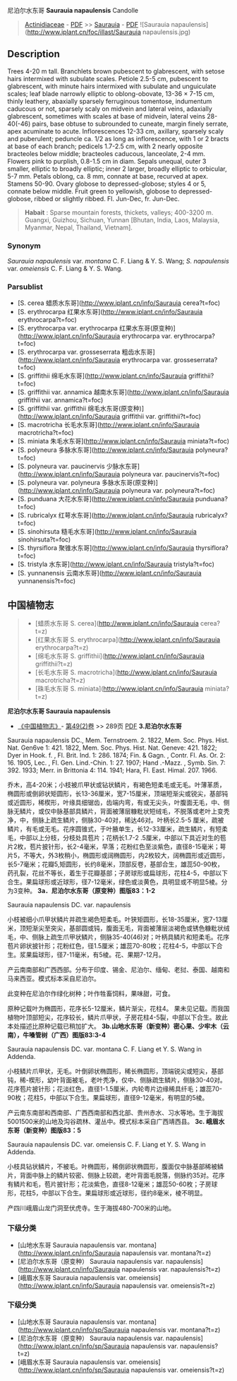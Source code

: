 尼泊尔水东哥 **Saurauia napaulensis** Candolle

> [Actinidiaceae](Actinidiaceae-猕猴桃科.md) - [PDF](http://www.iplant.cn/foc/pdf/Actinidiaceae.pdf) >> [Saurauia](http://www.iplant.cn/info/Saurauia?t=foc) - [PDF](http://www.iplant.cn/foc/pdf/Saurauia.pdf)
![Saurauia napaulensis](http://www.iplant.cn/foc/illast/Saurauia napaulensis.jpg)

## Description

Trees 4-20 m tall. Branchlets brown pubescent to glabrescent, with setose hairs intermixed with subulate scales. Petiole 2.5-5 cm, pubescent to glabrescent, with minute hairs intermixed with subulate and unguiculate scales; leaf blade narrowly elliptic to oblong-obovate, 13-36 × 7-15 cm, thinly leathery, abaxially sparsely ferruginous tomentose, indumentum caducous or not, sparsely scaly on midvein and lateral veins, adaxially glabrescent, sometimes with scales at base of midvein, lateral veins 28-40(-46) pairs, base obtuse to subrounded to cuneate, margin finely serrate, apex acuminate to acute. Inflorescences 12-33 cm, axillary, sparsely scaly and puberulent; peduncle ca. 1/2 as long as inflorescence, with 1 or 2 bracts at base of each branch; pedicels 1.7-2.5 cm, with 2 nearly opposite bracteoles below middle; bracteoles caducous, lanceolate, 2-4 mm. Flowers pink to purplish, 0.8-1.5 cm in diam. Sepals unequal, outer 3 smaller, elliptic to broadly elliptic; inner 2 larger, broadly elliptic to orbicular, 5-7 mm. Petals oblong, ca. 8 mm, connate at base, recurved at apex. Stamens 50-90. Ovary globose to depressed-globose; styles 4 or 5, connate below middle. Fruit green to yellowish, globose to depressed-globose, ribbed or slightly ribbed. Fl. Jun-Dec, fr. Jun-Dec.


> **Habait** : 
> Sparse mountain forests, thickets, valleys; 400-3200 m. Guangxi, Guizhou, Sichuan, Yunnan [Bhutan, India, Laos, Malaysia, Myanmar, Nepal, Thailand, Vietnam].

### Synonym
*Saurauia napaulensis* var. *montana* C. F. Liang & Y. S. Wang; *S. napaulensis* var. *omeiensis* C. F. Liang & Y. S. Wang.


### Parsublist

* [S.  cerea  蜡质水东哥](http://www.iplant.cn/info/Saurauia cerea?t=foc)
* [S.  erythrocarpa  红果水东哥](http://www.iplant.cn/info/Saurauia erythrocarpa?t=foc)
* [S.  erythrocarpa var. erythrocarpa  红果水东哥(原变种)](http://www.iplant.cn/info/Saurauia erythrocarpa var. erythrocarpa?t=foc)
* [S.  erythrocarpa var. grosseserrata  粗齿水东哥](http://www.iplant.cn/info/Saurauia erythrocarpa var. grosseserrata?t=foc)
* [S.  griffithii  绵毛水东哥](http://www.iplant.cn/info/Saurauia griffithii?t=foc)
* [S.  griffithii var. annamica  越南水东哥](http://www.iplant.cn/info/Saurauia griffithii var. annamica?t=foc)
* [S.  griffithii var. griffithii  绵毛水东哥(原变种)](http://www.iplant.cn/info/Saurauia griffithii var. griffithii?t=foc)
* [S.  macrotricha  长毛水东哥](http://www.iplant.cn/info/Saurauia macrotricha?t=foc)
* [S.  miniata  朱毛水东哥](http://www.iplant.cn/info/Saurauia miniata?t=foc)
* [S.  polyneura  多脉水东哥](http://www.iplant.cn/info/Saurauia polyneura?t=foc)
* [S.  polyneura var. paucinervis  少脉水东哥](http://www.iplant.cn/info/Saurauia polyneura var. paucinervis?t=foc)
* [S.  polyneura var. polyneura  多脉水东哥(原变种)](http://www.iplant.cn/info/Saurauia polyneura var. polyneura?t=foc)
* [S.  punduana  大花水东哥](http://www.iplant.cn/info/Saurauia punduana?t=foc)
* [S.  rubricalyx  红萼水东哥](http://www.iplant.cn/info/Saurauia rubricalyx?t=foc)
* [S.  sinohirsuta  糙毛水东哥](http://www.iplant.cn/info/Saurauia sinohirsuta?t=foc)
* [S.  thyrsiflora  聚锥水东哥](http://www.iplant.cn/info/Saurauia thyrsiflora?t=foc)
* [S.  tristyla  水东哥](http://www.iplant.cn/info/Saurauia tristyla?t=foc)
* [S.  yunnanensis  云南水东哥](http://www.iplant.cn/info/Saurauia yunnanensis?t=foc)


## 中国植物志

> * [蜡质水东哥  S.  cerea](http://www.iplant.cn/info/Saurauia cerea?t=z)
> * [红果水东哥  S.  erythrocarpa](http://www.iplant.cn/info/Saurauia erythrocarpa?t=z)
> * [绵毛水东哥  S.  griffithii](http://www.iplant.cn/info/Saurauia griffithii?t=z)
> * [长毛水东哥  S.  macrotricha](http://www.iplant.cn/info/Saurauia macrotricha?t=z)
> * [硃毛水东哥  S.  miniata](http://www.iplant.cn/info/Saurauia miniata?t=z)

**尼泊尔水东哥 Saurauia napaulensis**

* [《中国植物志》](http://www.iplant.cn/frps)- [第49(2)卷](http://www.iplant.cn/frps/vol/49(2)) >> 289页 [PDF](http://www.iplant.cn/frps/pdf/49(2)/289a.PDF)
**3.尼泊尔水东哥**

Saurauia napaulensis DC., Mem. Ternstroem. 2. 1822, Mem. Soc. Phys. Hist. Nat. Gen6ve 1: 421. 1822, Mem. Soc. Phys. Hist. Nat. Geneve: 421. 1822; Dyer in Hook. f. , Fl. Brit. Ind. 1: 286. 1874; Fin. & Gagn. , Contr. Fl. As. Or. 2: 16. 1905, Lec. , Fl. Gen. Lind.-Chin. 1: 27. 1907; Hand .-Mazz. , Symb. Sin. 7: 392. 1933; Merr. in Brittonia 4: 114. 1941; Hara, Fl. East. Himal. 207. 1966.

乔木，高4-20米；小枝被爪甲状或钻状鳞片，有褐色短柔毛或无毛。叶薄革质，椭圆形或倒卵状矩圆形，长13-36厘米，宽7-15厘米，顶端短渐尖或锐尖，基部钝或近圆形，稀楔形，叶缘具细锯齿，齿端内弯，有或无尖头，叶腹面无毛，中、侧脉无鳞片，或仅中脉基部具鳞片，背面被薄层糠粃状短绒毛，不脱落或老叶上变秃净，中，侧脉上疏生鳞片，侧脉30-40对，稀达46对。叶柄长2.5-5 厘米，疏被鳞片，有毛或无毛。花序圆锥式，于叶腋单生，长12-33厘米，疏生鳞片，有短柔毛，中部以上分枝，分枝处具苞片；花柄长1.7-2 .5厘米，中部以下具近对生的苞片2枚，苞片披针形，长2-4毫米，早落；花粉红色至淡紫色，直径8-15毫米；萼片5，不等大，外3枚稍小，椭圆形或阔椭圆形，内2枚较大，阔椭圆形或近圆形，长5-7毫米；花瓣5,矩圆形，长约8毫米，顶部反卷，基部合生，雄蕊50-90枚，药孔裂，花丝不等长，着生于花瓣基部；子房球形或扁球形，花柱4-5，中部以下合生。果扁球形或近球形，径7-12毫米，绿色或淡黄色，具明显或不明显5棱。分为3变种。
**3a．尼泊尔水东哥（原变种）图版83：1-2**

Saurauia napaulensis DC. var. napaulensis

小枝被细小爪甲状鳞片并疏生褐色短柔毛。叶狭矩圆形，长18-35厘米，宽7-13厘米，顶短渐尖至突尖，基部圆或钝，腹面无毛，背面被薄层淡褐色或锈色糠粃状绒毛，中、侧脉上疏生爪甲状鳞片，侧脉35-40(46)对；叶柄具鳞片和短柔毛。花序苞片卵状披针形；花粉红色，径1.5厘米；雄蕊70-80枚；花柱4-5，中部以下合生。浆果扁球形，径7-11毫米，有5棱。花、果期7-12月。

产云南南部和广西西部。分布于印度、锡金、尼泊尔、缅甸、老挝、泰国、越南和马来西亚。模式标本采自尼泊尔。

此变种在尼泊尔作绿化树种；叶作牲畜饲料，果味甜，可食。

原种记载叶为椭圆形，花序长5-12厘米，鳞片渐尖，花柱4。 果未见记载。而我国植物叶顶部短尖，花序较长，鳞片爪甲状，子房花柱4-5裂，中部以下合生。故此本处描述比原种记载已稍加扩大。
**3b.山地水东哥（新变种）密心果、少牢木（云南），牛嗓管树（广西）图版83:3-4**

Saurauia napaulensis DC. var. montana C. F. Liang et Y. S. Wang in Addenda.

小枝鳞片爪甲状，无毛。叶倒卵状椭圆形，稀长椭圆形，顶端锐尖或短尖，基部钝，稀-楔形，幼叶背面被毛，老叶秃净，仅中、侧脉疏生鳞片，侧脉30-40对。花序苞片披针形；花淡红色，直径1-1.5厘米，内轮粤片边缘稀具纤毛；雄蕊70-90枚；花柱5，中部以下合生。果扁球形，直径9-12毫米，有明显的5棱。

产云南东南部和西南部、广西西南部和西北部、贵州赤水、习水等地。生于海拔5001500米的山地及沟谷疏林、灌丛中。模式标本采自广西靖西县。
**3c. 峨眉水东哥（新变种）图版83：5**

Saurauia napaulensis DC. var. omeiensis C. F. Liang et Y. S. Wang in Addenda.

小枝具钻状鳞片，不被毛。叶椭圆形，稀倒卵状椭圆形，腹面仅中脉基部稀被鳞片，背面中脉上的鳞片较密、侧脉上较疏，老叶背面毛脱落，侧脉约35对。花序有鳞片和毛，苞片披针形；花淡紫色，直径8-12毫米；雄蕊50-60枚；子房球形，花柱5，中部以下合生。果扁球形或近球形，径约8毫米，棱不明显。

产四川峨眉山龙门洞至伏虎寺。生于海拔480-700米的山地。

### 下级分类
* [山地水东哥  Saurauia napaulensis var. montana](http://www.iplant.cn/info/Saurauia napaulensis var. montana?t=z)
* [尼泊尔水东哥（原变种）  Saurauia napaulensis var. napaulensis](http://www.iplant.cn/info/Saurauia napaulensis var. napaulensis?t=z)
* [峨眉水东哥  Saurauia napaulensis var. omeiensis](http://www.iplant.cn/info/Saurauia napaulensis var. omeiensis?t=z)

### 下级分类
* [山地水东哥  Saurauia napaulensis var. montana](http://www.iplant.cn/info/sp/Saurauia napaulensis var. montana?t=z)
* [尼泊尔水东哥（原变种）  Saurauia napaulensis var. napaulensis](http://www.iplant.cn/info/sp/Saurauia napaulensis var. napaulensis?t=z)
* [峨眉水东哥  Saurauia napaulensis var. omeiensis](http://www.iplant.cn/info/sp/Saurauia napaulensis var. omeiensis?t=z)

